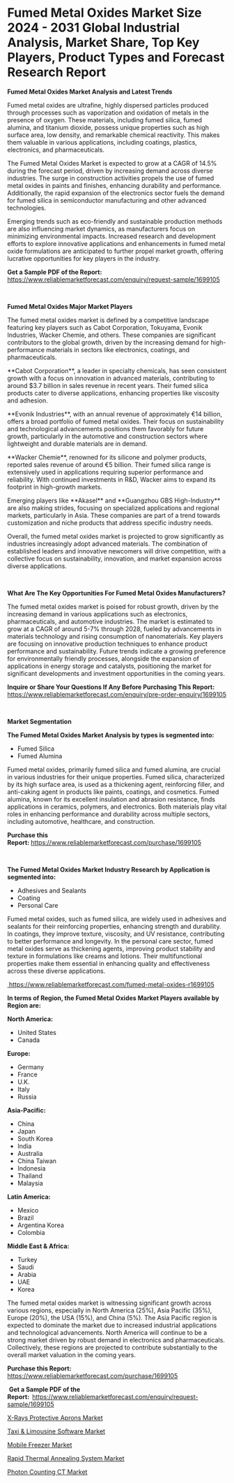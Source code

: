 <p><h1>Fumed Metal Oxides Market Size 2024 - 2031 Global Industrial Analysis, Market Share, Top Key Players, Product Types and Forecast Research Report</h1></p><p><strong>Fumed Metal Oxides Market Analysis and Latest Trends</strong></p>
<p><p>Fumed metal oxides are ultrafine, highly dispersed particles produced through processes such as vaporization and oxidation of metals in the presence of oxygen. These materials, including fumed silica, fumed alumina, and titanium dioxide, possess unique properties such as high surface area, low density, and remarkable chemical reactivity. This makes them valuable in various applications, including coatings, plastics, electronics, and pharmaceuticals.</p><p>The Fumed Metal Oxides Market is expected to grow at a CAGR of 14.5% during the forecast period, driven by increasing demand across diverse industries. The surge in construction activities propels the use of fumed metal oxides in paints and finishes, enhancing durability and performance. Additionally, the rapid expansion of the electronics sector fuels the demand for fumed silica in semiconductor manufacturing and other advanced technologies.</p><p>Emerging trends such as eco-friendly and sustainable production methods are also influencing market dynamics, as manufacturers focus on minimizing environmental impacts. Increased research and development efforts to explore innovative applications and enhancements in fumed metal oxide formulations are anticipated to further propel market growth, offering lucrative opportunities for key players in the industry.</p></p>
<p><strong>Get a Sample PDF of the Report:&nbsp;</strong> <a href="https://www.reliablemarketforecast.com/enquiry/request-sample/1699105?utm_campaign=1167&utm_medium=2&utm_source=Github&utm_content=ia&utm_term=20102024&utm_id=fumed-metal-oxides">https://www.reliablemarketforecast.com/enquiry/request-sample/1699105</a></p>
<p>&nbsp;</p>
<p><strong>Fumed Metal Oxides Major Market Players</strong></p>
<p><p>The fumed metal oxides market is defined by a competitive landscape featuring key players such as Cabot Corporation, Tokuyama, Evonik Industries, Wacker Chemie, and others. These companies are significant contributors to the global growth, driven by the increasing demand for high-performance materials in sectors like electronics, coatings, and pharmaceuticals.</p><p>**Cabot Corporation**, a leader in specialty chemicals, has seen consistent growth with a focus on innovation in advanced materials, contributing to around $3.7 billion in sales revenue in recent years. Their fumed silica products cater to diverse applications, enhancing properties like viscosity and adhesion.</p><p>**Evonik Industries**, with an annual revenue of approximately €14 billion, offers a broad portfolio of fumed metal oxides. Their focus on sustainability and technological advancements positions them favorably for future growth, particularly in the automotive and construction sectors where lightweight and durable materials are in demand.</p><p>**Wacker Chemie**, renowned for its silicone and polymer products, reported sales revenue of around €5 billion. Their fumed silica range is extensively used in applications requiring superior performance and reliability. With continued investments in R&D, Wacker aims to expand its footprint in high-growth markets.</p><p>Emerging players like **Akasel** and **Guangzhou GBS High-Industry** are also making strides, focusing on specialized applications and regional markets, particularly in Asia. These companies are part of a trend towards customization and niche products that address specific industry needs.</p><p>Overall, the fumed metal oxides market is projected to grow significantly as industries increasingly adopt advanced materials. The combination of established leaders and innovative newcomers will drive competition, with a collective focus on sustainability, innovation, and market expansion across diverse applications.</p></p>
<p>&nbsp;</p>
<p><strong>What Are The Key Opportunities For Fumed Metal Oxides Manufacturers?</strong></p>
<p><p>The fumed metal oxides market is poised for robust growth, driven by the increasing demand in various applications such as electronics, pharmaceuticals, and automotive industries. The market is estimated to grow at a CAGR of around 5-7% through 2028, fueled by advancements in materials technology and rising consumption of nanomaterials. Key players are focusing on innovative production techniques to enhance product performance and sustainability. Future trends indicate a growing preference for environmentally friendly processes, alongside the expansion of applications in energy storage and catalysts, positioning the market for significant developments and investment opportunities in the coming years.</p></p>
<p><strong>Inquire or Share Your Questions If Any Before Purchasing This Report:</strong> <a href="https://www.reliablemarketforecast.com/enquiry/pre-order-enquiry/1699105?utm_campaign=1167&utm_medium=2&utm_source=Github&utm_content=ia&utm_term=20102024&utm_id=fumed-metal-oxides">https://www.reliablemarketforecast.com/enquiry/pre-order-enquiry/1699105</a></p>
<p>&nbsp;</p>
<p><strong>Market Segmentation</strong></p>
<p><strong>The Fumed Metal Oxides Market Analysis by types is segmented into:</strong></p>
<p><ul><li>Fumed Silica</li><li>Fumed Alumina</li></ul></p>
<p><p>Fumed metal oxides, primarily fumed silica and fumed alumina, are crucial in various industries for their unique properties. Fumed silica, characterized by its high surface area, is used as a thickening agent, reinforcing filler, and anti-caking agent in products like paints, coatings, and cosmetics. Fumed alumina, known for its excellent insulation and abrasion resistance, finds applications in ceramics, polymers, and electronics. Both materials play vital roles in enhancing performance and durability across multiple sectors, including automotive, healthcare, and construction.</p></p>
<p><strong>Purchase this Report:&nbsp;</strong><a href="https://www.reliablemarketforecast.com/purchase/1699105?utm_campaign=1167&utm_medium=2&utm_source=Github&utm_content=ia&utm_term=20102024&utm_id=fumed-metal-oxides">https://www.reliablemarketforecast.com/purchase/1699105</a></p>
<p>&nbsp;</p>
<p><strong>The Fumed Metal Oxides Market Industry Research by Application is segmented into:</strong></p>
<p><ul><li>Adhesives and Sealants</li><li>Coating</li><li>Personal Care</li></ul></p>
<p><p>Fumed metal oxides, such as fumed silica, are widely used in adhesives and sealants for their reinforcing properties, enhancing strength and durability. In coatings, they improve texture, viscosity, and UV resistance, contributing to better performance and longevity. In the personal care sector, fumed metal oxides serve as thickening agents, improving product stability and texture in formulations like creams and lotions. Their multifunctional properties make them essential in enhancing quality and effectiveness across these diverse applications.</p></p>
<p><a href="https://www.reliablemarketforecast.com/fumed-metal-oxides-r1699105?utm_campaign=1167&utm_medium=2&utm_source=Github&utm_content=ia&utm_term=20102024&utm_id=fumed-metal-oxides">&nbsp;https://www.reliablemarketforecast.com/fumed-metal-oxides-r1699105</a></p>
<p><strong>In terms of Region, the Fumed Metal Oxides Market Players available by Region are:</strong></p>
<p>
    <p> <strong> North America: </strong>
        <ul>
            <li>United States</li>
            <li>Canada</li>
        </ul>
        </p> 
    <p> <strong> Europe: </strong>
        <ul>
            <li>Germany</li>
            <li>France</li>
            <li>U.K.</li>
            <li>Italy</li>
            <li>Russia</li>
        </ul>
        </p> 
    <p> <strong> Asia-Pacific: </strong>
        <ul>
            <li>China</li>
            <li>Japan</li>
            <li>South Korea</li>
            <li>India</li>
            <li>Australia</li>
            <li>China Taiwan</li>
            <li>Indonesia</li>
            <li>Thailand</li>
            <li>Malaysia</li>
        </ul>
        </p> 
    <p> <strong> Latin America: </strong>
        <ul>
            <li>Mexico</li>
            <li>Brazil</li>
            <li>Argentina Korea</li>
            <li>Colombia</li>
        </ul>
        </p> 
    <p> <strong> Middle East & Africa: </strong>
        <ul>
            <li>Turkey</li>
            <li>Saudi</li>
            <li>Arabia</li>
            <li>UAE</li>
            <li>Korea</li>
        </ul>
    </p>
    </p>
<p><p>The fumed metal oxides market is witnessing significant growth across various regions, especially in North America (25%), Asia Pacific (35%), Europe (20%), the USA (15%), and China (5%). The Asia Pacific region is expected to dominate the market due to increased industrial applications and technological advancements. North America will continue to be a strong market driven by robust demand in electronics and pharmaceuticals. Collectively, these regions are projected to contribute substantially to the overall market valuation in the coming years.</p></p>
<p><strong>Purchase this Report: </strong><a href="https://www.reliablemarketforecast.com/purchase/1699105?utm_campaign=1167&utm_medium=2&utm_source=Github&utm_content=ia&utm_term=20102024&utm_id=fumed-metal-oxides">https://www.reliablemarketforecast.com/purchase/1699105</a></p>
<p>&nbsp;<strong>Get a Sample PDF of the Report:&nbsp;&nbsp;</strong><a href="https://www.reliablemarketforecast.com/enquiry/request-sample/1699105?utm_campaign=1167&utm_medium=2&utm_source=Github&utm_content=ia&utm_term=20102024&utm_id=fumed-metal-oxides">https://www.reliablemarketforecast.com/enquiry/request-sample/1699105</a></p>
<p><strong></strong></p>
<p><p><a href="https://github.com/kaceycoody4m/Market-Research-Report-List-1/blob/main/x-rays-protective-aprons-market.md?utm_campaign=1167&utm_medium=2&utm_source=Github&utm_content=ia&utm_term=20102024&utm_id=fumed-metal-oxides">X-Rays Protective Aprons Market</a></p><p><a href="https://github.com/guneycigdem35/Market-Research-Report-List-5/blob/main/taxi-limousine-software-market.md?utm_campaign=1167&utm_medium=2&utm_source=Github&utm_content=ia&utm_term=20102024&utm_id=fumed-metal-oxides">Taxi & Limousine Software Market</a></p><p><a href="https://issuu.com/reportprime-2/docs/mobile-freezer-market-size-2030.ppt_2cff0671926dc6?utm_campaign=1167&utm_medium=2&utm_source=Github&utm_content=ia&utm_term=20102024&utm_id=fumed-metal-oxides">Mobile Freezer Market</a></p><p><a href="https://issuu.com/reportprime-2/docs/rapid-thermal-annealing-system-mark_0b1d2a9d62a3b0?utm_campaign=1167&utm_medium=2&utm_source=Github&utm_content=ia&utm_term=20102024&utm_id=fumed-metal-oxides">Rapid Thermal Annealing System Market</a></p><p><a href="https://www.linkedin.com/pulse/future-innovation-global-photon-counting-ct-market-growth-opportunities-lwc3e?utm_campaign=1167&utm_medium=2&utm_source=Github&utm_content=ia&utm_term=20102024&utm_id=fumed-metal-oxides">Photon Counting CT Market</a></p></p>